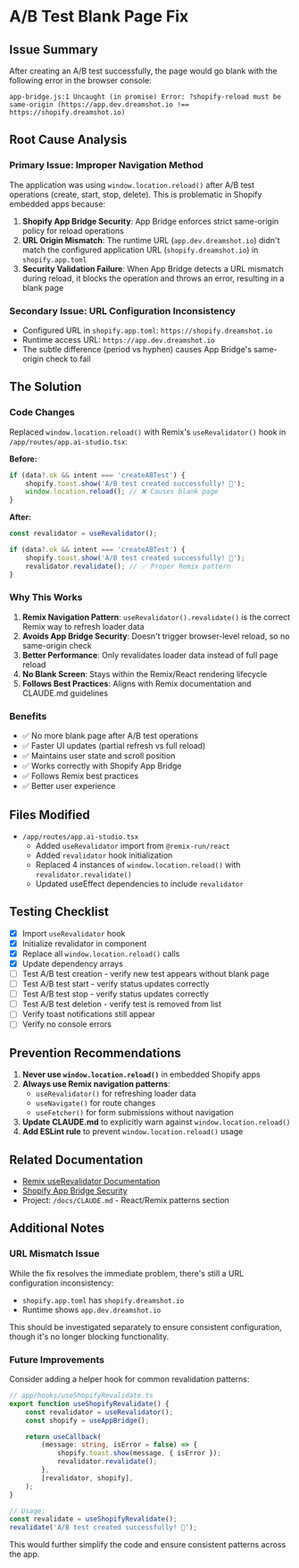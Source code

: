 # A/B Test Blank Page Fix

## Issue Summary

After creating an A/B test successfully, the page would go blank with the following error in the browser console:

```
app-bridge.js:1 Uncaught (in promise) Error: ?shopify-reload must be same-origin (https://app.dev.dreamshot.io !== https://shopify.dreamshot.io)
```

## Root Cause Analysis

### Primary Issue: Improper Navigation Method

The application was using `window.location.reload()` after A/B test operations (create, start, stop, delete). This is problematic in Shopify embedded apps because:

1. **Shopify App Bridge Security**: App Bridge enforces strict same-origin policy for reload operations
2. **URL Origin Mismatch**: The runtime URL (`app.dev.dreamshot.io`) didn't match the configured application URL (`shopify.dreamshot.io`) in `shopify.app.toml`
3. **Security Validation Failure**: When App Bridge detects a URL mismatch during reload, it blocks the operation and throws an error, resulting in a blank page

### Secondary Issue: URL Configuration Inconsistency

- Configured URL in `shopify.app.toml`: `https://shopify.dreamshot.io`
- Runtime access URL: `https://app.dev.dreamshot.io`
- The subtle difference (period vs hyphen) causes App Bridge's same-origin check to fail

## The Solution

### Code Changes

Replaced `window.location.reload()` with Remix's `useRevalidator()` hook in `/app/routes/app.ai-studio.tsx`:

**Before:**

```typescript
if (data?.ok && intent === 'createABTest') {
	shopify.toast.show('A/B test created successfully! 🎉');
	window.location.reload(); // ❌ Causes blank page
}
```

**After:**

```typescript
const revalidator = useRevalidator();

if (data?.ok && intent === 'createABTest') {
	shopify.toast.show('A/B test created successfully! 🎉');
	revalidator.revalidate(); // ✅ Proper Remix pattern
}
```

### Why This Works

1. **Remix Navigation Pattern**: `useRevalidator().revalidate()` is the correct Remix way to refresh loader data
2. **Avoids App Bridge Security**: Doesn't trigger browser-level reload, so no same-origin check
3. **Better Performance**: Only revalidates loader data instead of full page reload
4. **No Blank Screen**: Stays within the Remix/React rendering lifecycle
5. **Follows Best Practices**: Aligns with Remix documentation and CLAUDE.md guidelines

### Benefits

- ✅ No more blank page after A/B test operations
- ✅ Faster UI updates (partial refresh vs full reload)
- ✅ Maintains user state and scroll position
- ✅ Works correctly with Shopify App Bridge
- ✅ Follows Remix best practices
- ✅ Better user experience

## Files Modified

- `/app/routes/app.ai-studio.tsx`
    - Added `useRevalidator` import from `@remix-run/react`
    - Added `revalidator` hook initialization
    - Replaced 4 instances of `window.location.reload()` with `revalidator.revalidate()`
    - Updated useEffect dependencies to include `revalidator`

## Testing Checklist

- [x] Import `useRevalidator` hook
- [x] Initialize revalidator in component
- [x] Replace all `window.location.reload()` calls
- [x] Update dependency arrays
- [ ] Test A/B test creation - verify new test appears without blank page
- [ ] Test A/B test start - verify status updates correctly
- [ ] Test A/B test stop - verify status updates correctly
- [ ] Test A/B test deletion - verify test is removed from list
- [ ] Verify toast notifications still appear
- [ ] Verify no console errors

## Prevention Recommendations

1. **Never use `window.location.reload()`** in embedded Shopify apps
2. **Always use Remix navigation patterns**:
    - `useRevalidator()` for refreshing loader data
    - `useNavigate()` for route changes
    - `useFetcher()` for form submissions without navigation
3. **Update CLAUDE.md** to explicitly warn against `window.location.reload()`
4. **Add ESLint rule** to prevent `window.location.reload()` usage

## Related Documentation

- [Remix useRevalidator Documentation](https://remix.run/docs/en/main/hooks/use-revalidator)
- [Shopify App Bridge Security](https://shopify.dev/docs/api/app-bridge)
- Project: `/docs/CLAUDE.md` - React/Remix patterns section

## Additional Notes

### URL Mismatch Issue

While the fix resolves the immediate problem, there's still a URL configuration inconsistency:

- `shopify.app.toml` has `shopify.dreamshot.io`
- Runtime shows `app.dev.dreamshot.io`

This should be investigated separately to ensure consistent configuration, though it's no longer blocking functionality.

### Future Improvements

Consider adding a helper hook for common revalidation patterns:

```typescript
// app/hooks/useShopifyRevalidate.ts
export function useShopifyRevalidate() {
	const revalidator = useRevalidator();
	const shopify = useAppBridge();

	return useCallback(
		(message: string, isError = false) => {
			shopify.toast.show(message, { isError });
			revalidator.revalidate();
		},
		[revalidator, shopify],
	);
}

// Usage:
const revalidate = useShopifyRevalidate();
revalidate('A/B test created successfully! 🎉');
```

This would further simplify the code and ensure consistent patterns across the app.

